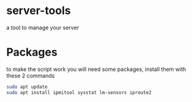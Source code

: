# server-tools
a tool to manage your server

# Packages
to make the script work you will need some packages, install them with these 2 commands 
```bash
sudo apt update
sudo apt install ipmitool sysstat lm-sensors iproute2

